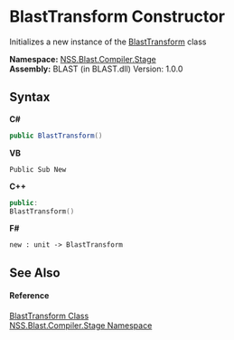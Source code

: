 # BlastTransform Constructor 
 

Initializes a new instance of the <a href="b24ea494-df13-8d6e-4502-3249b273744f">BlastTransform</a> class

**Namespace:**&nbsp;<a href="f44e629d-16ad-ce78-c6d1-bb239589698b">NSS.Blast.Compiler.Stage</a><br />**Assembly:**&nbsp;BLAST (in BLAST.dll) Version: 1.0.0

## Syntax

**C#**<br />
``` C#
public BlastTransform()
```

**VB**<br />
``` VB
Public Sub New
```

**C++**<br />
``` C++
public:
BlastTransform()
```

**F#**<br />
``` F#
new : unit -> BlastTransform
```


## See Also


#### Reference
<a href="b24ea494-df13-8d6e-4502-3249b273744f">BlastTransform Class</a><br /><a href="f44e629d-16ad-ce78-c6d1-bb239589698b">NSS.Blast.Compiler.Stage Namespace</a><br />